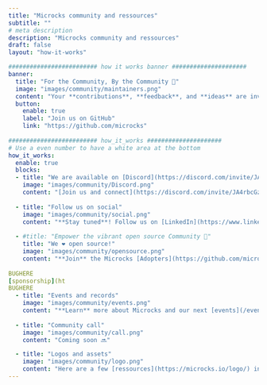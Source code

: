 ```yaml
---
title: "Microcks community and ressources"
subtitle: ""
# meta description
description: "Microcks community and ressources"
draft: false
layout: "how-it-works"

######################### how it works banner #####################
banner:
  title: "For the Community, By the Community 🙌"
  image: "images/community/maintainers.png"
  content: "Your **contributions**, **feedback**, and **ideas** are invaluable as we continue to enhance the [Microcks](https://github.com/microcks) **project** & **ecosystem**. Together, we can make API mocking and testing more **accessible and efficient for developers** worldwide."
  button:
    enable: true
    label: "Join us on GitHub"
    link: "https://github.com/microcks"
      
######################### how_it_works #####################
# Use a even number to have a white area at the bottom
how_it_works:
  enable: true
  blocks:
  - title: "We are available on [Discord](https://discord.com/invite/JA4rbcGzk7)"
    image: "images/community/Discord.png"
    content: "[Join us and connect](https://discord.com/invite/JA4rbcGzk7) with fellow enthusiasts.<br>Let's build an even **stronger community together**!"
          
  - title: "Follow us on social"
    image: "images/community/social.png"
    content: "**Stay tuned**! Follow us on [LinkedIn](https://www.linkedin.com/company/microcks/), [Twitter](https://twitter.com/microcksio), [Mastodon](https://mastodon.social/@microcksio) and our [YouTube](https://www.youtube.com/c/Microcks) channel!"
      
  - #title: "Empower the vibrant open source Community 🙌"
    title: "We ❤️ open source!"
    image: "images/community/opensource.png"
    content: "**Join** the Microcks [Adopters](https://github.com/microcks/.github/blob/main/ADOPTERS.md) lists, **report** [issues](https://github.com/microcks/microcks/issues), **suggest** [roadmap](https://github.com/orgs/microcks/projects/1) improvements, **curate** [documents](https://microcks.io/documentation/), **give** GitHub [stars](https://github.com/microcks/microcks) and [sponsorship](https://opencollective.com/microcks) or even **make** code [contributions](https://github.com/microcks/.github/blob/main/CONTRIBUTING.md)."
        
BUGHERE
[sponsorship](ht
BUGHERE
  - title: "Events and records"
    image: "images/community/events.png"
    content: "**Learn** more about Microcks and our next [events](/events/), review or watch our [past recordings talks](/events/) ..."
      
  - title: "Community call"
    image: "images/community/call.png"
    content: "Coming soon 🔜"

  - title: "Logos and assets"
    image: "images/community/logo.png"
    content: "Here are a few [ressources](https://microcks.io/logo/) in case you want to **show off your support** for Microcks, **integrate** Microcks, or want to **link back** to us. Please feel **free to borrow** these!" 
---
```

